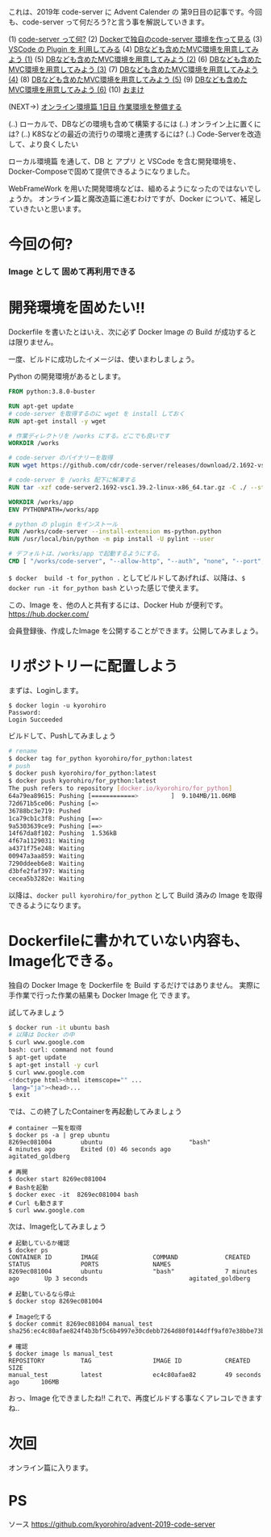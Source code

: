 これは、2019年 code-server に Advent Calender の 第9日目の記事です。今回も、code-server って何だろう?と言う事を解説していきます。

(1) [code-server って何?](https://qiita.com/kyorohiro/items/35bab591cd4a6b975c80)
(2) [Dockerで独自のcode-server 環境を作って見る](https://qiita.com/kyorohiro/items/d991f6fbf77a425525c5)
(3) [VSCode の Plugin を 利用してみる](https://qiita.com/kyorohiro/items/11a13d32c8748f3d7002)
(4) [DBなども含めたMVC環境を用意してみよう (1)](https://qiita.com/kyorohiro/items/4ed279dd91e39321ed20)
(5) [DBなども含めたMVC環境を用意してみよう (2)](https://qiita.com/kyorohiro/items/94c75a13ddccc5f39d85)
(6) [DBなども含めたMVC環境を用意してみよう (3)](https://qiita.com/kyorohiro/items/71a8b6ce3cbb9b36019a)
(7) [DBなども含めたMVC環境を用意してみよう (4)](https://qiita.com/kyorohiro/items/106ebb7003072a8dc989)
(8) [DBなども含めたMVC環境を用意してみよう (5)](https://qiita.com/kyorohiro/items/a019e4ab6dcda55896e0)
(9) [DBなども含めたMVC環境を用意してみよう (6)](https://qiita.com/kyorohiro/items/287364f03ed7a88f714e)
(10) [おまけ](https://qiita.com/kyorohiro/items/f96d27bba9fb23c0a097)

(NEXT->) [オンライン環境篇 1日目 作業環境を整備する](https://qiita.com/kyorohiro/items/603d6ee693fc2300079e)

(..) ローカルで、DBなどの環境も含めて構築するには
(..) オンライン上に置くには?
(..) K8Sなどの最近の流行りの環境と連携するには?
(..) Code-Serverを改造して、より良くしたい


ローカル環境篇 を通して、DB と アプリ と VSCode を含む開発環境を、Docker-Composeで固めて提供できるようになりました。

WebFrameWork を用いた開発環境などは、組めるようになったのではないでしょうか。
オンライン篇と魔改造篇に進むわけですが、Docker について、補足していきたいと思います。

# 今回の何?
### Image として 固めて再利用できる


# 開発環境を固めたい!!

Dockerfile を書いたとはいえ、次に必ず Docker Image の Build が成功するとは限りません。

一度、ビルドに成功したイメージは、使いまわしましょう。


Python の開発環境があるとします。

```Dockerfile
FROM python:3.8.0-buster

RUN apt-get update
# code-server を取得するのに wget を install しておく
RUN apt-get install -y wget

# 作業ディレクトリを /works にする。どこでも良いです
WORKDIR /works

# code-server のバイナリーを取得
RUN wget https://github.com/cdr/code-server/releases/download/2.1692-vsc1.39.2/code-server2.1692-vsc1.39.2-linux-x86_64.tar.gz

# code-server を /works 配下に解凍する
RUN tar -xzf code-server2.1692-vsc1.39.2-linux-x86_64.tar.gz -C ./ --strip-components 1　

WORKDIR /works/app
ENV PYTHONPATH=/works/app

# python の plugin をインストール 
RUN /works/code-server --install-extension ms-python.python
RUN /usr/local/bin/python -m pip install -U pylint --user

# デフォルトは、/works/app で起動するようにする。
CMD [ "/works/code-server", "--allow-http", "--auth", "none", "--port", "8443", "/works/app"]

```

`$ docker  build -t for_python .` としてビルドしてあげれば、以降は、`$ docker run -it for_python bash` といった感じで使えます。


この、Image を、他の人と共有するには、Docker Hub が便利です。
https://hub.docker.com/


会員登録後、作成したImage を公開することができます。公開してみましょう。


# リポジトリーに配置しよう

まずは、Loginします。

```
$ docker login -u kyorohiro
Password: 
Login Succeeded
```

ビルドして、Pushしてみましょう

```bash
# rename
$ docker tag for_python kyorohiro/for_python:latest
# push
$ docker push kyorohiro/for_python:latest
$ docker push kyorohiro/for_python:latest
The push refers to repository [docker.io/kyorohiro/for_python]
64a79ea89615: Pushing [============>         ]  9.104MB/11.06MB
72d671b5ce06: Pushing [=>                                               ]  6.086MB/195MB
36788bc3e719: Pushed 
1ca79cb1c3f8: Pushing [==>                                                ]  8.901MB/182.6MB
9a5303639ce9: Pushing [==>                                                ]   2.46MB/47.3MB
14f67da8f102: Pushing  1.536kB
4f67a1129031: Waiting 
a4371f75e248: Waiting 
00947a3aa859: Waiting 
7290ddeeb6e8: Waiting 
d3bfe2faf397: Waiting 
cecea5b3282e: Waiting 

```

以降は、`docker pull kyorohiro/for_python` として Build 済みの Image を取得できるようになります。


# Dockerfileに書かれていない内容も、Image化できる。

独自の Docker Image を Dockerfile を Build するだけではありません。
実際に手作業で行った作業の結果も Docker Image 化 できます。

試してみましょう

```bash
$ docker run -it ubuntu bash
# 以降は Docker の中
$ curl www.google.com
bash: curl: command not found
$ apt-get update
$ apt-get install -y curl
$ curl www.google.com
<!doctype html><html itemscope="" ...
 lang="ja"><head>...
$ exit
```

では、この終了したContainerを再起動してみましょう

```
# container 一覧を取得
$ docker ps -a | grep ubuntu
8269ec081004        ubuntu                        "bash"                   4 minutes ago       Exited (0) 46 seconds ago                                                    agitated_goldberg

# 再開
$ docker start 8269ec081004 
# Bashを起動
$ docker exec -it  8269ec081004 bash 
# Curl も動きます
$ curl www.google.com
```

次は、Image化してみましょう

```
# 起動しているか確認
$ docker ps
CONTAINER ID        IMAGE               COMMAND             CREATED             STATUS              PORTS               NAMES
8269ec081004        ubuntu              "bash"              7 minutes ago       Up 3 seconds                            agitated_goldberg

# 起動しているなら停止
$ docker stop 8269ec081004 

# Image化する
$ docker commit 8269ec081004 manual_test
sha256:ec4c80afae824f4b3bf5c6b4997e30cdebb7264d80f0144dff9af07e38bbe73b

# 確認
$ docker image ls manual_test
REPOSITORY          TAG                 IMAGE ID            CREATED             SIZE
manual_test         latest              ec4c80afae82        49 seconds ago      106MB

```

おっ、Image 化できましたね!! これで、再度ビルドする事なくアレコレできますね..


# 次回

オンライン篇に入ります。


# PS
ソース
https://github.com/kyorohiro/advent-2019-code-server


